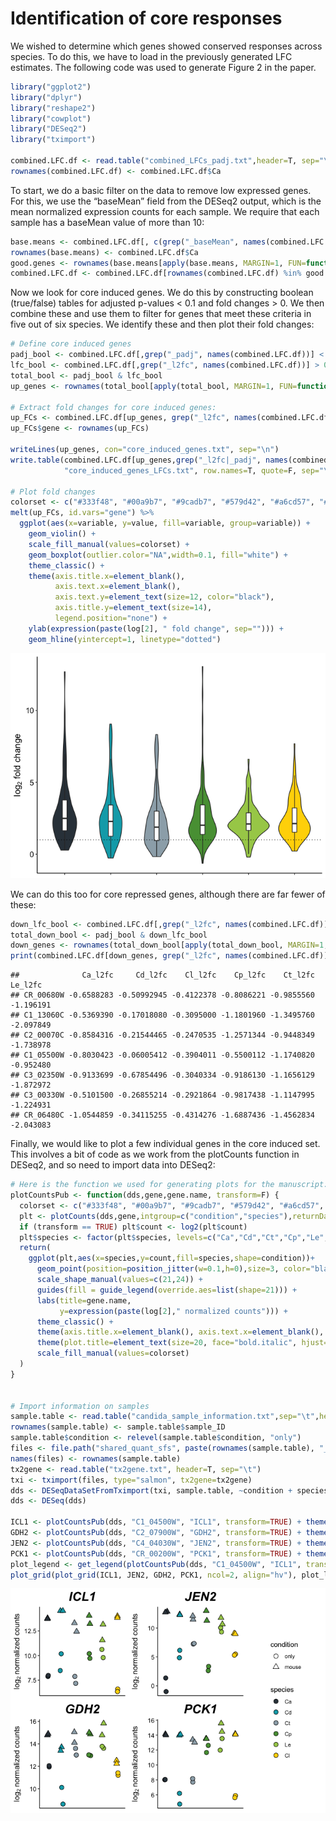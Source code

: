 Identification of core responses
================

We wished to determine which genes showed conserved responses across
species. To do this, we have to load in the previously generated LFC
estimates. The following code was used to generate Figure 2 in the
paper.

``` r
library("ggplot2")
library("dplyr")
library("reshape2")
library("cowplot")
library("DESeq2")
library("tximport")

combined.LFC.df <- read.table("combined_LFCs_padj.txt",header=T, sep="\t")
rownames(combined.LFC.df) <- combined.LFC.df$Ca
```

To start, we do a basic filter on the data to remove low expressed
genes. For this, we use the “baseMean” field from the DESeq2 output,
which is the mean normalized expression counts for each sample. We
require that each sample has a baseMean value of more than 10:

``` r
base.means <- combined.LFC.df[, c(grep("_baseMean", names(combined.LFC.df)))]
rownames(base.means) <- combined.LFC.df$Ca
good.genes <- rownames(base.means[apply(base.means, MARGIN=1, FUN=function(x) sum(x > 10)) == ncol(base.means),])
combined.LFC.df <- combined.LFC.df[rownames(combined.LFC.df) %in% good.genes,]
```

Now we look for core induced genes. We do this by constructing boolean
(true/false) tables for adjusted p-values \< 0.1 and fold changes \> 0.
We then combine these and use them to filter for genes that meet these
criteria in five out of six species. We identify these and then plot
their fold changes:

``` r
# Define core induced genes
padj_bool <- combined.LFC.df[,grep("_padj", names(combined.LFC.df))] < 0.1 # Filter on adjusted p-values
lfc_bool <- combined.LFC.df[,grep("_l2fc", names(combined.LFC.df))] > 0 # Filter on fold changes
total_bool <- padj_bool & lfc_bool
up_genes <- rownames(total_bool[apply(total_bool, MARGIN=1, FUN=function(x) sum(x, na.rm=T)) >= 5,])

# Extract fold changes for core induced genes:
up_FCs <- combined.LFC.df[up_genes, grep("_l2fc", names(combined.LFC.df))]
up_FCs$gene <- rownames(up_FCs)

writeLines(up_genes, con="core_induced_genes.txt", sep="\n")
write.table(combined.LFC.df[up_genes,grep("_l2fc|_padj", names(combined.LFC.df))],
            "core_induced_genes_LFCs.txt", row.names=T, quote=F, sep="\t")

# Plot fold changes
colorset <- c("#333f48", "#00a9b7", "#9cadb7", "#579d42", "#a6cd57", "#ffd600")
melt(up_FCs, id.vars="gene") %>%
  ggplot(aes(x=variable, y=value, fill=variable, group=variable)) +
    geom_violin() +
    scale_fill_manual(values=colorset) +
    geom_boxplot(outlier.color="NA",width=0.1, fill="white") +
    theme_classic() +
    theme(axis.title.x=element_blank(),
          axis.text.x=element_blank(),
          axis.text.y=element_text(size=12, color="black"),
          axis.title.y=element_text(size=14),
          legend.position="none") +
    ylab(expression(paste(log[2], " fold change", sep=""))) +
    geom_hline(yintercept=1, linetype="dotted")
```

![](core_response_identification_files/figure-gfm/core_genes-1.png)<!-- -->

We can do this too for core repressed genes, although there are far
fewer of these:

``` r
down_lfc_bool <- combined.LFC.df[,grep("_l2fc", names(combined.LFC.df)),] < 0
total_down_bool <- padj_bool & down_lfc_bool
down_genes <- rownames(total_down_bool[apply(total_down_bool, MARGIN=1, FUN=function(x) sum(x, na.rm=T)) >= 5,])
print(combined.LFC.df[down_genes, grep("_l2fc", names(combined.LFC.df))])
```

    ##              Ca_l2fc     Cd_l2fc    Cl_l2fc    Cp_l2fc    Ct_l2fc   Le_l2fc
    ## CR_00680W -0.6588283 -0.50992945 -0.4122378 -0.8086221 -0.9855560 -1.196191
    ## C1_13060C -0.5369390 -0.17018080 -0.3095000 -1.1801960 -1.3495760 -2.097849
    ## C2_00070C -0.8584316 -0.21544465 -0.2470535 -1.2571344 -0.9448349 -1.738978
    ## C1_05500W -0.8030423 -0.06005412 -0.3904011 -0.5500112 -1.1740820 -0.952480
    ## C3_02350W -0.9133699 -0.67854496 -0.3040334 -0.9186130 -1.1656129 -1.872972
    ## C3_00330W -0.5101500 -0.26855214 -0.2921864 -0.9817438 -1.1147995 -1.224931
    ## CR_06480C -1.0544859 -0.34115255 -0.4314276 -1.6887436 -1.4562834 -2.043083

Finally, we would like to plot a few individual genes in the core
induced set. This involves a bit of code as we work from the plotCounts
function in DESeq2, and so need to import data into DESeq2:

``` r
# Here is the function we used for generating plots for the manuscript:
plotCountsPub <- function(dds,gene,gene.name, transform=F) {
  colorset <- c("#333f48", "#00a9b7", "#9cadb7", "#579d42", "#a6cd57", "#ffd600")
  plt <- plotCounts(dds,gene,intgroup=c("condition","species"),returnData=T, transform=T)
  if (transform == TRUE) plt$count <- log2(plt$count)
  plt$species <- factor(plt$species, levels=c("Ca","Cd","Ct","Cp","Le","Cl"))
  return(
    ggplot(plt,aes(x=species,y=count,fill=species,shape=condition))+
      geom_point(position=position_jitter(w=0.1,h=0),size=3, color="black")+
      scale_shape_manual(values=c(21,24)) +
      guides(fill = guide_legend(override.aes=list(shape=21))) +
      labs(title=gene.name,
           y=expression(paste(log[2]," normalized counts"))) +
      theme_classic() +
      theme(axis.title.x=element_blank(), axis.text.x=element_blank(), axis.ticks.x = element_blank()) +
      theme(plot.title=element_text(size=20, face="bold.italic", hjust=0.5),axis.title.y=element_text(size=12), axis.text.y=element_text(color="black", size=10)) +
      scale_fill_manual(values=colorset)
  )
}


# Import information on samples
sample.table <- read.table("candida_sample_information.txt",sep="\t",header=T)
rownames(sample.table) <- sample.table$sample_ID
sample.table$condition <- relevel(sample.table$condition, "only")
files <- file.path("shared_quant_sfs", paste(rownames(sample.table), "_quant.shared.sf", sep=""))
names(files) <- rownames(sample.table)
tx2gene <- read.table("tx2gene.txt", header=T, sep="\t")
txi <- tximport(files, type="salmon", tx2gene=tx2gene)
dds <- DESeqDataSetFromTximport(txi, sample.table, ~condition + species)
dds <- DESeq(dds)

ICL1 <- plotCountsPub(dds, "C1_04500W", "ICL1", transform=TRUE) + theme(legend.position="none")
GDH2 <- plotCountsPub(dds, "C2_07900W", "GDH2", transform=TRUE) + theme(legend.position="none")
JEN2 <- plotCountsPub(dds, "C4_04030W", "JEN2", transform=TRUE) + theme(legend.position="none")
PCK1 <- plotCountsPub(dds, "CR_00200W", "PCK1", transform=TRUE) + theme(legend.position="none")
plot_legend <- get_legend(plotCountsPub(dds, "C1_04500W", "ICL1", transform=TRUE))
plot_grid(plot_grid(ICL1, JEN2, GDH2, PCK1, ncol=2, align="hv"), plot_legend, ncol=2, rel_widths=c(3,1))
```

![](core_response_identification_files/figure-gfm/geneplot-1.png)<!-- -->
